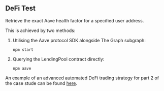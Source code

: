 ## DeFi Test

Retrieve the exact Aave health factor for a specified user address.

This is achieved by two methods:

1. Utilising the Aave protocol SDK alongside The Graph subgraph:
   ```
   npm start
   ```
2. Querying the LendingPool contract directly:
   ```
   npm aave
   ```

An example of an advanced automated DeFi trading strategy for part 2 of the case stude can be found [here](./strategy.md).
